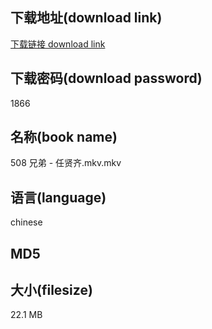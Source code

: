 ## 下载地址(download link)
[下载链接 download link](https://voluble-croquembouche-d321dc.netlify.app/?s=508+%E5%85%84%E5%BC%9F+-+%E4%BB%BB%E8%B4%A4%E9%BD%90.mkv)

## 下载密码(download password)
1866

## 名称(book name)
508 兄弟 - 任贤齐.mkv.mkv

## 语言(language)
chinese

## MD5


## 大小(filesize)
22.1 MB

